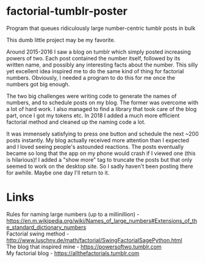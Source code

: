 # factorial-tumblr-poster
Program that queues ridiculously large number-centric tumblr posts in bulk

This dumb little project may be my favorite.

Around 2015-2016 I saw a blog on tumblr which simply posted increasing powers of two. Each post contained the number itself, followed by its written name, and possibly any interesting facts about the number. This silly yet excellent idea inspired me to do the same kind of thing for factorial numbers. Obviously, I needed a program to do this for me once the numbers got big enough.

The two big challenges were writing code to generate the names of numbers, and to schedule posts on my blog. The former was overcome with a lot of hard work. I also managed to find a library that took care of the blog part, once I got my tokens etc. In 2018 I added a much more efficient factorial method and cleaned up the naming code a lot.

It was immensely satisfying to press one button and schedule the next ~200 posts instantly. My blog actually received more attention than I expected and I loved seeing people's astounded reactions. The posts eventually became so long that the app on my phone would crash if I viewed one (this is hilarious)! I added a "show more" tag to truncate the posts but that only seemed to work on the desktop site. So I sadly haven't been posting there for awhile. Maybe one day I'll return to it.

# Links

Rules for naming large numbers (up to a millinillion) - https://en.m.wikipedia.org/wiki/Names_of_large_numbers#Extensions_of_the_standard_dictionary_numbers<br>
Factorial swing method - http://www.luschny.de/math/factorial/SwingFactorialSagePython.html<br>
The blog that inspired mine - https://powersoftwo.tumblr.com<br>
My factorial blog - https://allthefactorials.tumblr.com

